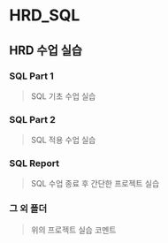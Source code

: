 # HRD_SQL

## HRD 수업 실습 

### SQL Part 1  
> SQL 기초 수업 실습

### SQL Part 2 
> SQL 적용 수업 실습

### SQL Report
> SQL 수업 종료 후 간단한 프로젝트 실습

### 그 외 폴더
> 위의 프로젝트 실습 코멘트
